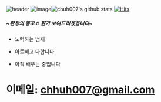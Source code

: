 ![header](https://capsule-render.vercel.app/api?type=Waving&color=0000FF&height=200&section=header&text=welcome&fontSize=50&animation=fadeIn&fontColor=DDDDDD)
![image](https://github.com/chuh007/chuh007/assets/157554679/b89445f0-4128-4d1b-95f5-b85082faa998)![chuh007's github stats](https://github-readme-stats.vercel.app/api?username=chuh007&show_icons=true)
[![Hits](https://hits.seeyoufarm.com/api/count/incr/badge.svg?url=https%3A%2F%2Fgithub.com%2Fchuh007&count_bg=%2379C83D&title_bg=%23555555&icon=&icon_color=%23F07C7C&title=hits&edge_flat=false)](https://hits.seeyoufarm.com)
##### ~환장의 똥꼬쇼 뭔가 보여드리겠읍니다~
+ 노력하는 범재 
- 아트빼고 다합니다
+ 아직 배우는 중입니다
# 이메일: chhuh007@gmail.com
<!--
**chuh007/chuh007** is a ✨ _special_ ✨ repository because its `README.md` (this file) appears on your GitHub profile.

Here are some ideas to get you started:

- 🔭 I’m currently working on ...
- 🌱 I’m currently learning ...
- 👯 I’m looking to collaborate on ...
- 🤔 I’m looking for help with ...
- 💬 Ask me about ...
- 📫 How to reach me: ...
- 😄 Pronouns: ...
- ⚡ Fun fact: ...
-->
